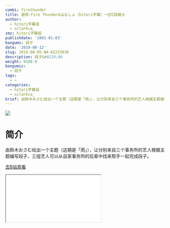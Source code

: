 ```yaml
---
combi: firethunder
title: 避雨-Fire Thunder&はなしょ（hitori字幕）ー@冗談騎士
author:
  - hitori字幕组
  - sclarkca_
zmz: hitori字幕组
publishdate: '2001-01-03'
bangumi: 段子
date: '2019-08-12'
slug: 2019-08-05-NA-62233030
description: 段子&#8226;NA
weight: 9188.0
bangumis:
  - 段子
tags:
  - ~
categories:
  - hitori字幕组
  - sclarkca_
brief: 由鈴木おさむ给出一个主题（这期是「雨」），让分别来自三个事务所的艺人根据主题编写段子，三组艺人可以从自家事务所的后辈中找来帮手一起完成段子。
---
```

![](https://raw.githubusercontent.com/tcgriffith/owaraisite/master/static/tmpimg/012db4cae33a0f13d8c6cd66dff7c30d19224947.jpg.480.jpg)
# 简介  
由鈴木おさむ给出一个主题（这期是「雨」），让分别来自三个事务所的艺人根据主题编写段子，三组艺人可以从自家事务所的后辈中找来帮手一起完成段子。  

[去B站观看](https://www.bilibili.com/video/av62233030/)
<div class ="resp-container"><iframe class="testiframe" src="//player.bilibili.com/player.html?aid=62233030"", scrolling="no", allowfullscreen="true" > </iframe></div> 
